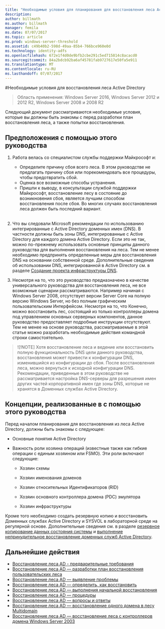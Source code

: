 ```yaml
---
title: "Необходимые условия для планирования для восстановления леса Active Directory"
description: 
author: billmath
ms.author: billmath
manager: femila
ms.date: 07/07/2017
ms.topic: article
ms.prod: windows-server-threshold
ms.assetid: c49b40b2-598d-49aa-85b4-766bce960e0d
ms.technology: identity-adfs
ms.openlocfilehash: 672e1f4d0de9bfb2cbe291c5ed715814c8acacd0
ms.sourcegitcommit: 84a2bdcb92ba6af45781fab9727617e50fa5e911
ms.translationtype: MT
ms.contentlocale: ru-RU
ms.lasthandoff: 07/07/2017
---
```

#<a name="active-directory-forest-recovery-prerequisites"></a>Необходимые условия для восстановления леса Active Directory

>Область применения: Windows Server 2016, Windows Server 2012 и 2012 R2, Windows Server 2008 и 2008 R2

Следующий документ рассматриваются необходимые условия, которые вы должны быть знакомы с перед разработки план восстановления леса, а также попытки восстановления.

## <a name="assumptions-for-using-this-guide"></a>Предположения с помощью этого руководства 

1.  Работа велась со специалистом службы поддержки Майкрософт и:

    - Определите причину сбоя всего леса. В этом руководстве не предлагать причину сбоя или порекомендовать все процедуры, чтобы предотвратить сбой.  
    - Оценка все возможные способы устранения.  
    - Пришли к выводу, в консультации службой поддержки Майкрософт, восстановление лесу в состояние до возникновения сбоя, является лучшим способом восстановления после сбоя. Во многих случаях восстановления леса должен быть последний вариант.  </br></br>

2. Что вы следовали Microsoft рекомендации по использованию интегрированные с Active Directory доменных имен (DNS). В частности должны быть зоны DNS, интегрированные с Active Directory для каждого домена Active Directory. Если это не так, можно по-прежнему использовать основные принципы данного руководства для выполнения восстановления на леса. Тем не менее необходимо предпринять определенные меры для восстановления DNS на основании собственной среде. Дополнительные сведения об использовании DNS, интегрированной в Active Directory см. в разделе [Создание проекта инфраструктуры DNS](../../ad-ds/plan/Creating-a-DNS-Infrastructure-Design.md).
3. Несмотря на то, что это руководство предназначено в качестве универсального руководства для восстановления леса, не все возможные сценарии рассматриваются. Например начиная с Windows Server 2008, отсутствует версии Server Core на полную версию Windows Server, но без полным графическим пользовательским Интерфейсом. Несмотря на то, что Конечно, можно восстановить лес, состоящий из только контроллеры домена под управлением основных серверных компонентов, данное руководство предоставляет подробные инструкции отсутствуют. Тем не менее на основе руководства, рассматриваемые в этой статье можно разработать необходимые действия командной строки самостоятельно.  
 
>![!NOTE]
> Хотя восстановление леса и ведение или восстановить полную функциональность DNS цели данного руководства, восстановления может привести к конфигурации DNS, изменившийся из конфигурации до сбоя. После восстановления леса, можно вернуться к исходной конфигурации DNS. Рекомендации, приведенные в этом руководстве не рассматривается настройка DNS-серверы для разрешения имен других частей корпоративной имен где зоны DNS, которые не хранятся в Доменных службах Active Directory.  

## <a name="concepts-for-using-this-guide"></a>Концепции, реализованные в с помощью этого руководства
 Перед началом планирования для восстановления из леса Active Directory, должны быть знакомы с следующее:  
  
-   Основные понятия Active Directory  
  
-   Важность роли хозяина операций (известные также как гибкие операции с единым хозяином или FSMO). Эти роли включают следующие:  
  
    -   Хозяин схемы  
  
    -   Хозяин именования доменов  
  
    -   Хозяин относительных Идентификаторов (RID)  
  
    -   Хозяин основного контроллера домена (PDC) эмулятора  
  
    -   Хозяин инфраструктуры  
  
 Кроме того необходимо создать резервную копию и восстановить Доменных службах Active Directory и SYSVOL в лабораторной среде на регулярной основе. Дополнительные сведения см. в разделе [резервное копирование данных состояния системы](AD-Forest-Recovery-Procedures.md) и [выполнение непринудительное восстановление доменных служб Active Directory](AD-Forest-Recovery-Procedures.md).

## <a name="next-steps"></a>Дальнейшие действия
-   [Восстановление леса AD - предварительные требования](AD-Forest-Recovery-Prerequisties.md)  
-   [Восстановление леса AD — разработки план восстановления пользовательских леса](AD-Forest-Recovery-Devising-a-Plan.md)  
- [Восстановление леса AD — выявление проблемы](AD-Forest-Recovery-Identify-the-Problem.md)
-   [Восстановление леса AD — определить, как восстановить](AD-Forest-Recovery-Determine-how-to-Recover.md)
-   [Восстановление леса AD — выполнения начальной восстановления](AD-Forest-Recovery-Perform-initial-recovery.md)  
-   [Восстановление леса AD — процедуры](AD-Forest-Recovery-Procedures.md)  
-   [Восстановление леса AD — вопросы и ответы](AD-Forest-Recovery-FAQ.md)  
-   [Восстановление леса AD — восстановление одного домена в лесу Multidomain](AD-Forest-Recovery-Single-Domain-in-Multidomain-Recovery.md)  
-   [Восстановление леса AD — восстановление леса с контроллеров домена Windows Server 2003](AD-Forest-Recovery-Windows-Server-2003.md)  
